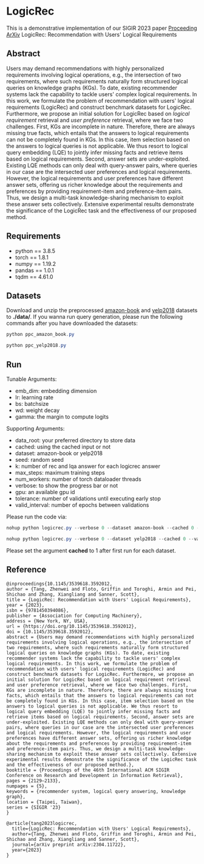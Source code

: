 # LogicRec

This is a demonstrative implementation of our SIGIR 2023 paper [Proceeding](https://dl.acm.org/doi/abs/10.1145/3539618.3592012) [ArXiv](https://arxiv.org/abs/2304.11722) LogicRec: Recommendation with Users' Logical Requirements

## Abstract

Users may demand recommendations with highly personalized requirements involving logical operations, e.g., the intersection of two requirements, where such requirements naturally form structured logical queries on knowledge graphs (KGs). To date, existing recommender systems lack the capability to tackle users' complex logical requirements. In this work, we formulate the problem of recommendation with users' logical requirements (LogicRec) and construct benchmark datasets for LogicRec. Furthermore, we propose an initial solution for LogicRec based on $\textit{logical requirement}$ retrieval and $\textit{user preference}$ retrieval, where we face two challenges. First, KGs are incomplete in nature. Therefore, there are always missing true facts, which entails that the answers to logical requirements can not be completely found in KGs. In this case, item selection based on the answers to logical queries is not applicable. We thus resort to logical query embedding (LQE) to jointly infer missing facts and retrieve items based on logical requirements. Second, answer sets are under-exploited. Existing LQE methods can only deal with query-answer pairs, where queries in our case are the intersected user preferences and logical requirements. However, the logical requirements and user preferences have different answer sets, offering us richer knowledge about the requirements and preferences by providing requirement-item and preference-item pairs. Thus, we design a multi-task knowledge-sharing mechanism to exploit these answer sets collectively. Extensive experimental results demonstrate the significance of the LogicRec task and the effectiveness of our proposed method.

## Requirements
* python == 3.8.5
* torch == 1.8.1
* numpy == 1.19.2
* pandas == 1.0.1
* tqdm == 4.61.0

## Datasets
Download and unzip the preprocessed [amazon-book](https://drive.google.com/file/d/10sLVpfbBEBLp-MFc7_Bfz75puYEIaMSM/view?usp=share_link) and [yelp2018](https://drive.google.com/file/d/1NYYzSOmuLZ37PIYc5OIoLAcVDqrZ0rd5/view?usp=share_link) datasets to **./data/**. If you wanna run query generation, please run the following commands after you have downloaded the datasets:

```powershell
python ppc_amazon_book.py 
```

```powershell
python ppc_yelp2018.py 
```


## Run

Tunable Arguments:
- emb_dim: embedding dimension
- lr: learning rate
- bs: batchsize
- wd: weight decay
- gamma: the margin to compute logits

Supporting Arguments:
- data_root: your preferred directory to store data
- cached: using the cached input or not
- dataset: amazon-book or yelp2018
- seed: random seed
- k: number of rec and lqa answer for each logicrec answer
- max_steps: maximum training steps
- num_workers: number of torch dataloader threads
- verbose: to show the progress bar or not
- gpu: an available gpu id
- tolerance: number of validations until executing early stop
- valid_interval: number of epochs between validations

Please run the code via:

```powershell
nohup python logicrec.py --verbose 0 --dataset amazon-book --cached 0 --valid_interval 5000 --max_steps 1000000 --num_workers 4 --bs 4096 --tolerance 3 --emb_dim 256 >amazon-book.log 2>&1 &
```

```powershell
nohup python logicrec.py --verbose 0 --dataset yelp2018 --cached 0 --valid_interval 5000 --max_steps 1000000 --num_workers 4 --bs 4096 --tolerance 3 --emb_dim 256 >amazon-book.log 2>&1 &
```

Please set the argument **cached** to 1 after first run for each dataset.

## Reference

```
@inproceedings{10.1145/3539618.3592012,
author = {Tang, Zhenwei and Floto, Griffin and Toroghi, Armin and Pei, Shichao and Zhang, Xiangliang and Sanner, Scott},
title = {LogicRec: Recommendation with Users' Logical Requirements},
year = {2023},
isbn = {9781450394086},
publisher = {Association for Computing Machinery},
address = {New York, NY, USA},
url = {https://doi.org/10.1145/3539618.3592012},
doi = {10.1145/3539618.3592012},
abstract = {Users may demand recommendations with highly personalized requirements involving logical operations, e.g., the intersection of two requirements, where such requirements naturally form structured logical queries on knowledge graphs (KGs). To date, existing recommender systems lack the capability to tackle users' complex logical requirements. In this work, we formulate the problem of recommendation with users' logical requirements (LogicRec) and construct benchmark datasets for LogicRec. Furthermore, we propose an initial solution for LogicRec based on logical requirement retrieval and user preference retrieval, where we face two challenges. First, KGs are incomplete in nature. Therefore, there are always missing true facts, which entails that the answers to logical requirements can not be completely found in KGs. In this case, item selection based on the answers to logical queries is not applicable. We thus resort to logical query embedding (LQE) to jointly infer missing facts and retrieve items based on logical requirements. Second, answer sets are under-exploited. Existing LQE methods can only deal with query-answer pairs, where queries in our case are the intersected user preferences and logical requirements. However, the logical requirements and user preferences have different answer sets, offering us richer knowledge about the requirements and preferences by providing requirement-item and preference-item pairs. Thus, we design a multi-task knowledge-sharing mechanism to exploit these answer sets collectively. Extensive experimental results demonstrate the significance of the LogicRec task and the effectiveness of our proposed method.},
booktitle = {Proceedings of the 46th International ACM SIGIR Conference on Research and Development in Information Retrieval},
pages = {2129–2133},
numpages = {5},
keywords = {recommender system, logical query answering, knowledge graph},
location = {Taipei, Taiwan},
series = {SIGIR '23}
}
```
```
@article{tang2023logicrec,
  title={LogicRec: Recommendation with Users' Logical Requirements},
  author={Tang, Zhenwei and Floto, Griffin and Toroghi, Armin and Pei, Shichao and Zhang, Xiangliang and Sanner, Scott},
  journal={arXiv preprint arXiv:2304.11722},
  year={2023}
}
```

